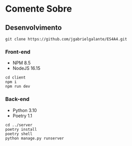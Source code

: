 # Comente Sobre

## Desenvolvimento

```
git clone https://github.com/jgabrielgalante/ES4A4.git
```

### Front-end

- NPM 8.5
- NodeJS 16.15

```
cd client
npm i
npm run dev
```

### Back-end

- Python 3.10
- Poetry 1.1

```
cd ../server
poetry install
poetry shell
python manage.py runserver
```
